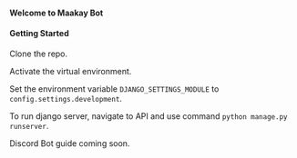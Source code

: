 #### Welcome to Maakay Bot

#### Getting Started
Clone the repo.

Activate the virtual environment.

Set the environment variable `DJANGO_SETTINGS_MODULE` to `config.settings.development`.

To run django server, navigate to API and use command `python manage.py runserver`.

Discord Bot guide coming soon.
